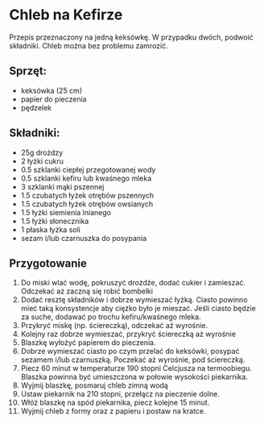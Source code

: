 # Chleb na Kefirze

Przepis przeznaczony na jedną keksówkę. W przypadku dwóch, podwoić składniki. Chleb można bez problemu zamrozić.

## Sprzęt:

* keksówka (25 cm)
* papier do pieczenia
* pędzelek

## Składniki:

* 25g drożdzy
* 2 łyżki cukru
* 0.5 szklanki ciepłej przegotowanej wody
* 0.5 szklanki kefiru lub kwaśnego mleka
* 3 szklanki mąki pszennej
* 1.5 czubatych łyżek otrębów pszennych
* 1.5 czubatych łyżek otrębów owsianych
* 1.5 łyżki siemienia lnianego    
* 1.5 łyżki słonecznika
* 1 płaska łyżka soli
* sezam i/lub czarnuszka do posypania

## Przygotowanie

1. Do miski wlać wodę, pokruszyć drożdże, dodać cukier i zamieszać. Odczekać aż zaczną się robić bombelki
2. Dodać resztę składników i dobrze wymieszać łyżką. Ciasto powinno mieć taką konsystencje aby ciężko było je mieszać. Jeśli ciasto będzie za suche, dodawać po trochu kefiru/kwaśnego mleka.
3. Przykryć miskę (np. ściereczką), odczekać aż wyrośnie.
4. Kolejny raz dobrze wymieszać, przykryć ściereczką aż wyrośnie
6. Blaszkę wyłożyć papierem do pieczenia.
5. Dobrze wymieszać ciasto po czym przelać do keksówki, posypać sezamem i/lub czarnuszką. Poczekać aż wyrośnie, pod ściereczką.
7. Piecz 60 minut w temperaturze 190 stopni Celcjusza na termoobiegu. Blaszka powinna być umieszczona w połowie wysokości piekarnika.
8. Wyjmij blaszkę, posmaruj chleb zimną wodą
9. Ustaw piekarnik na 210 stopni, przełącz na pieczenie dolne.
10. Włóż blaszkę na spód piekarnika, piecz kolejne 15 minut.
11. Wyjmij chleb z formy oraz z papieru i postaw na kratce.

